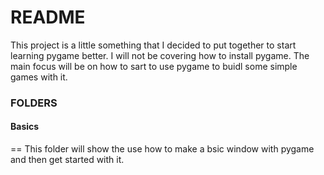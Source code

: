 # README 

  This project is a little something that I decided to put together to start learning pygame better. I will not be covering how to install pygame. The main focus will be on how to sart to use pygame to buidl some simple games with it. 

### FOLDERS

#### Basics

  == This folder will show the use how to make a bsic window with pygame and then get started with it. 
